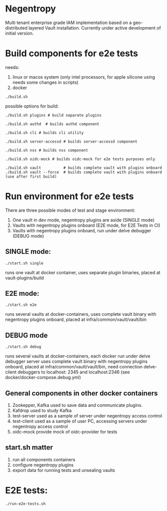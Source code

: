 # Negentropy

Multi tenant enterprise grade IAM implementation based on a geo-distributed layered Vault installation. Currently under
active development of initial version.

# Build components for e2e tests

needs:

1) linux or macos system (only intel processors, for apple silicone using needs some changes in scripts)
2) docker

```shell
./build.sh
```

possible options for build:

```shell
./build.sh plugins # build separate plugins
```

```shell
./build.sh authd  # builds authd component
```

```shell
./build.sh cli # builds cli utility
```

```shell
./build.sh server-accessd # builds server-accessd component
```

```shell
./build.sh nss # builds nss component
```

```shell
./build.sh oidc-mock # builds oidc-mock for e2e tests purposes only 
```

```shell
./build.sh vault          # builds complete vault with plugins onboard
./build.sh vault --force  # builds complete vault with plugins onboard (use after first build)  
```

# Run environment for e2e tests

There are three possible modes of test and stage environment:

1) One vault in dev mode, negentropy plugins are aside (SINGLE mode)
2) Vaults with negentropy plugins onbоard (E2E mode, for E2E Tests in CI)
3) Vaults with negentropy plugins onbоard, run under delve debugger (DEBUG mode)

## SINGLE mode:

```shell
./start.sh single
```

runs one vault at docker container, uses separate plugin binaries, placed at vault-plugins/build

## E2E mode:

```shell
./start.sh e2e
```

runs several vaults at docker-containers, uses complete vault binary with negentropy plugins onboard, placed at
infra/common/vault/vault/bin

## DEBUG mode

```shell
./start.sh debug
```

runs several vaults at docker-containers, each docker run under delve debugger server uses complete vault binary with
negentropy plugins onboard, placed at infra/common/vault/vault/bin, need connection delve-client debuggers to localhost:
2345 and localhost:2346 (see docker/docker-compose.debug.yml)

## General components in other docker containers

1) Zookepper, Kafka used to save data and communicate plugins.
2) Kafdrop used to study Kafka
3) test-server used as a sample of server under negentropy access control
4) test-client used as a sample of user PC, accessing servers under negentropy access control
5) oidc-mock provide mock of oidc-provider for tests

## start.sh matter

1) run all components containers
2) configure negentropy plugins
3) export data for running tests and unsealing vaults

# E2E tests:

```shell
./run-e2e-tests.sh 
```
